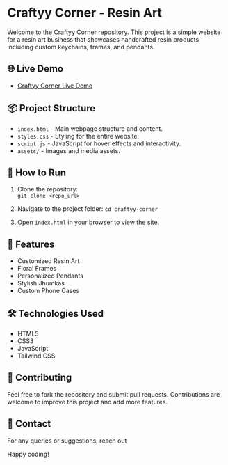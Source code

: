 # Craftyy Corner - Resin Art

Welcome to the Craftyy Corner repository. This project is a simple website for a resin art business that showcases handcrafted resin products including custom keychains, frames, and pendants.

## 🌐 Live Demo
- [Craftyy Corner Live Demo](https://craftyycorner.netlify.app/)

## 📦 Project Structure

- `index.html` - Main webpage structure and content.
- `styles.css` - Styling for the entire website.
- `script.js` - JavaScript for hover effects and interactivity.
- `assets/` - Images and media assets.

## 🚀 How to Run

1. Clone the repository:  
   `git clone <repo_url>`

2. Navigate to the project folder:
   `cd craftyy-corner`

3. Open `index.html` in your browser to view the site.

## 🌸 Features
- Customized Resin Art
- Floral Frames
- Personalized Pendants
- Stylish Jhumkas
- Custom Phone Cases

## 🛠️ Technologies Used
- HTML5
- CSS3
- JavaScript
- Tailwind CSS

## 🤝 Contributing
Feel free to fork the repository and submit pull requests. Contributions are welcome to improve this project and add more features.

## 📧 Contact
For any queries or suggestions, reach out

Happy coding!
